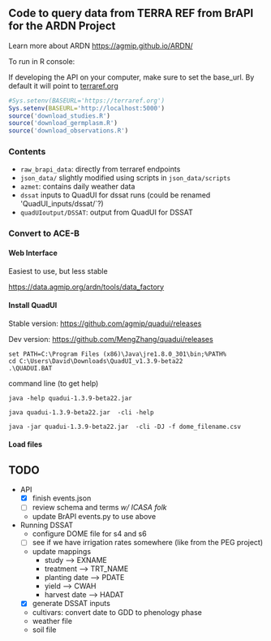 ## Code to query data from TERRA REF from BrAPI for the ARDN Project 

Learn more about ARDN https://agmip.github.io/ARDN/

To run in R console:

If developing the API on your computer, make sure to set the base_url. By 
default it will point to [terraref.org](https://terraref.org)

```R
#Sys.setenv(BASEURL='https://terraref.org')
Sys.setenv(BASEURL='http://localhost:5000')
source('download_studies.R')
source('download_germplasm.R')
source('download_observations.R')
```

### Contents


* `raw_brapi_data`: directly from terraref endpoints
* `json_data/` slightly modified using scripts in `json_data/scripts`
* `azmet`: contains daily weather data
* `dssat` inputs to QuadUI for dssat runs (could be renamed 'QuadUI_inputs/dssat/`?)
* `quadUIoutput/DSSAT`: output from QuadUI for DSSAT
### 

### Convert to ACE-B

#### Web Interface 

Easiest to use, but less stable

https://data.agmip.org/ardn/tools/data_factory

#### Install QuadUI

Stable version: https://github.com/agmip/quadui/releases

Dev version: https://github.com/MengZhang/quadui/releases


```psl
set PATH=C:\Program Files (x86)\Java\jre1.8.0_301\bin;%PATH%
cd C:\Users\David\Downloads\QuadUI_v1.3.9-beta22
.\QUADUI.BAT
```

command line (to get help)

```psl
java -help quadui-1.3.9-beta22.jar

java quadui-1.3.9-beta22.jar  -cli -help

java -jar quadui-1.3.9-beta22.jar  -cli -DJ -f dome_filename.csv
```

#### Load files


## TODO

* API
    * [x] finish events.json
    * [ ] review schema and terms _w/ ICASA folk_
    * update BrAPI events.py to use above
* Running DSSAT 
    * configure DOME file for s4 and s6
    * [ ] see if we have irrigation rates somewhere (like from the PEG project)
    * update mappings
        * study --> EXNAME
        * treatment --> TRT_NAME
        * planting date --> PDATE
        * yield --> CWAH
        * harvest date --> HADAT
    * [x] generate DSSAT inputs
    * cultivars: convert date to GDD to phenology phase
    * weather file
    * soil file


